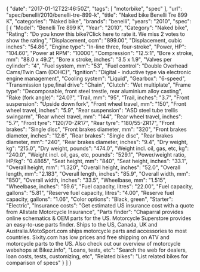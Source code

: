 {
    "date": "2017-01-12T22:46:50Z",
    "tags": [
        "motorbike",
        "spec"
    ],
    "url": "spec\/benelli\/2010\/benelli-tre-899-k",
    "title": "Naked bike Benelli Tre 899 K",
    "categories": "Naked bike",
    "brands": "benelli",
    "years": "2010",
    "spec": [
        {
            "Model": "Benelli Tre 899 K",
            "Year": "2010",
            "Category": "Naked bike",
            "Rating": "Do you know this bike?Click here to rate it. We miss 2 votes to show the rating",
            "Displacement, ccm": "899.00",
            "Displacement, cubic inches": "54.86",
            "Engine type": "In-line three, four-stroke",
            "Power, HP": "104.60",
            "Power at RPM": "10000",
            "Compression": "12.5:1",
            "Bore x stroke, mm": "88.0 x 49.2",
            "Bore x stroke, inches": "3.5 x 1.9",
            "Valves per cylinder": "4",
            "Fuel system, mm": "53",
            "Fuel control": "Double Overhead Cams\/Twin Cam (DOHC)",
            "Ignition": "Digital - inductive type via electronic engine management",
            "Cooling system": "Liquid",
            "Gearbox": "6-speed",
            "Transmission type,final drive": "Chain",
            "Clutch": "Wet multiplate",
            "Frame type": "Decomposable, front steel trestle, rear aluminium alloy casting",
            "Rake (fork angle)": "24.0?",
            "Trail, mm": "95",
            "Trail, inches": "3.7",
            "Front suspension": "Upside  down fork",
            "Front wheel travel, mm": "150",
            "Front wheel travel, inches": "5.9",
            "Rear suspension": "ASD steel tube trellis swingarm",
            "Rear wheel travel, mm": "144",
            "Rear wheel travel, inches": "5.7",
            "Front tyre": "120\/70-ZR17",
            "Rear tyre": "180\/55-ZR17",
            "Front brakes": "Single disc",
            "Front brakes diameter, mm": "320",
            "Front brakes diameter, inches": "12.6",
            "Rear brakes": "Single disc",
            "Rear brakes diameter, mm": "240",
            "Rear brakes diameter, inches": "9.4",
            "Dry weight, kg": "215.0",
            "Dry weight, pounds": "474.0",
            "Weight incl. oil, gas, etc, kg": "240.0",
            "Weight incl. oil, gas, etc, pounds": "529.1",
            "Power\/weight ratio, HP\/kg": "0.4865",
            "Seat height, mm": "840",
            "Seat height, inches": "33.1",
            "Overall height, mm": "1.320",
            "Overall height, inches": "52.0",
            "Overall length, mm": "2.183",
            "Overall length, inches": "85.9",
            "Overall width, mm": "850",
            "Overall width, inches": "33.5",
            "Wheelbase, mm": "1.515",
            "Wheelbase, inches": "59.6",
            "Fuel capacity, litres": "22.00",
            "Fuel capacity, gallons": "5.81",
            "Reserve fuel capacity, litres": "4.00",
            "Reserve fuel capacity, gallons": "1.06",
            "Color options": "Black, green",
            "Starter": "Electric",
            "Insurance costs": "Get estimated US insurance cost with a quote from Allstate Motorcycle Insurance",
            "Parts finder": "Chaparral provides online schematics & OEM parts for the US.   Motorcycle Superstore provides an easy-to-use parts finder. Ships to the US, Canada, UK and Australia.MotoSport.com ships motorcycle parts and accessories to most countries.    Sixity.com has low prices and free shipping on ATV and motorcycle parts to the US. Also check out our overview of motorcycle webshops at Bikez.info",
            "Loans, tests, etc": "Search the web for dealers, loan costs, tests, customizing, etc",
            "Related bikes": "List related bikes for comparison of specs"
        }
    ]
}